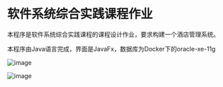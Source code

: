 # 软件系统综合实践课程作业

本程序是软件系统综合实践课程的课程设计作业，要求构建一个酒店管理系统。

本程序由Java语言完成，界面是JavaFx，数据库为Docker下的oracle-xe-11g

![image](https://github.com/QianLu990613/SSCP/blob/master/2020-03-10%2017-19-56屏幕截图.png)

![image](https://github.com/QianLu990613/SSCP/blob/master/2020-03-10%2017-20-22屏幕截图.png)